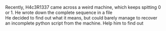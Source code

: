 Recently, H4c3R1337 came across a weird machine, which keeps spitting 0 or 1. He wrote down the complete sequence in a file<br>
He decided to find out what it means, but could barely manage to recover an incomplete python script from the machine.
Help him to find out